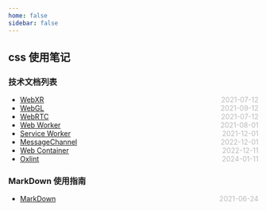 ```yaml
---
home: false
sidebar: false
---
```


## css 使用笔记

### 技术文档列表

- [WebXR](./WebXR) <span style="color:#bbb; float:right">2021-07-12</span>
- [WebGL](./WebGL) <span style="color:#bbb; float:right">2021-09-12</span>
- [WebRTC](./WebRTC) <span style="color:#bbb; float:right">2021-07-12</span>
- [Web Worker](./WebWorker) <span style="color:#bbb; float:right">2021-08-01</span>
- [Service Worker](./ServiceWorker) <span style="color:#bbb; float:right">2021-12-01</span>
- [MessageChannel](./MessageChannel) <span style="color:#bbb; float:right">2022-12-01</span>
- [Web Container](./WebContainer) <span style="color:#bbb; float:right">2022-12-11</span>
- [Oxlint](./Oxlint) <span style="color:#bbb; float:right">2024-01-11</span>

### MarkDown 使用指南

- [MarkDown](../blog-daily/use-markdown) <span style="color:#bbb; float:right">2021-06-24</span>

